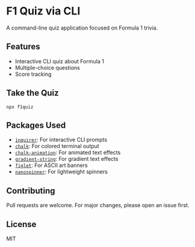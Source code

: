 # F1 Quiz via CLI

A command-line quiz application focused on Formula 1 trivia.

## Features

- Interactive CLI quiz about Formula 1
- Multiple-choice questions
- Score tracking

## Take the Quiz

```
npx f1quiz
```

## Packages Used

- [`inquirer`](https://www.npmjs.com/package/inquirer): For interactive CLI prompts
- [`chalk`](https://www.npmjs.com/package/chalk): For colored terminal output
- [`chalk-animation`](https://github.com/bokub/chalk-animation): For animated text effects
- [`gradient-string`](https://github.com/bokub/gradient-string): For gradient text effects
- [`figlet`](https://www.npmjs.com/package/figlet): For ASCII art banners
- [`nanospinner`](https://github.com/usmanyunusov/nanospinner): For lightweight spinners

## Contributing

Pull requests are welcome. For major changes, please open an issue first.

## License

MIT
